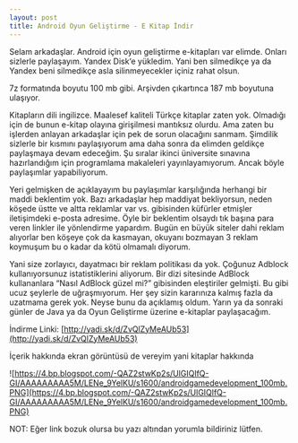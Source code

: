 ```yaml
---
layout: post
title: Android Oyun Geliştirme - E Kitap İndir
---
```


Selam arkadaşlar. Android için oyun geliştirme e-kitapları var elimde. Onları sizlerle paylaşayım. Yandex Disk‘e yükledim. Yani ben silmedikçe ya da Yandex beni silmedikçe asla silinmeyecekler içiniz rahat olsun.

7z formatında boyutu 100 mb gibi. Arşivden çıkartınca 187 mb boyutuna ulaşıyor.
<!--more-->
Kitapların dili ingilizce. Maalesef kaliteli Türkçe kitaplar zaten yok. Olmadığı için de bunun e-kitap olayına girişilmesi mantıksız olurdu. Ama zaten bu işlerden anlayan arkadaşlar için pek de sorun olacağını sanmam. Şimdilik sizlerle bir kısmını paylaşıyorum ama daha sonra da elimden geldikçe paylaşmaya devam edeceğim. Şu sıralar ikinci üniversite sınavına hazırlandığım için programlama makaleleri yayınlayamıyorum. Ancak böyle paylaşımlar yapabiliyorum.

Yeri gelmişken de açıklayayım bu paylaşımlar karşılığında herhangi bir maddi beklentim yok. Bazı arkadaşlar hep maddiyat bekliyorsun, neden köşede üstte ve altta reklamlar var vs. gibisinden küfürler etmişler iletişimdeki e-posta adresime. Öyle bir beklentim olsaydı tık başına para veren linkler ile yönlendirme yapardım. Bugün en büyük siteler dahi reklam alıyorlar ben köşeye çok da kasmayan, okuyanı bozmayan 3 reklam koymuşum bu o kadar da kötü olmamalı diyorum.

Yani size zorlayıcı, dayatmacı bir reklam politikası da yok. Çoğunuz Adblock kullanıyorsunuz istatistiklerini aliyorum. Bir dizi sitesinde AdBlock kullananlara “Nasıl AdBlock güzel mi?” gibisinden eleştiriler gelmişti. Bu gibi ucuz şeylerle de uğraşmıyorum. Her şey sizin kararınıza kalmış fazla da uzatmama gerek yok. Neyse bunu da açıklamış oldum. Yarın ya da sonraki günler de Java ya da Oyun Geliştirme üzerine e-kitaplar paylaşacağım.

İndirme Linki: [http://yadi.sk/d/ZvQlZyMeAUb53](http://yadi.sk/d/ZvQlZyMeAUb53)

İçerik hakkında ekran görüntüsü de vereyim yani kitaplar hakkında

![https://4.bp.blogspot.com/-QAZ2stwKp2s/UlGIQlfQ-GI/AAAAAAAAA5M/LENe_9YelKU/s1600/androidgamedevelopment_100mb.PNG](https://4.bp.blogspot.com/-QAZ2stwKp2s/UlGIQlfQ-GI/AAAAAAAAA5M/LENe_9YelKU/s1600/androidgamedevelopment_100mb.PNG)

NOT: Eğer link bozuk olursa bu yazı altından yorumla bildiriniz lütfen.